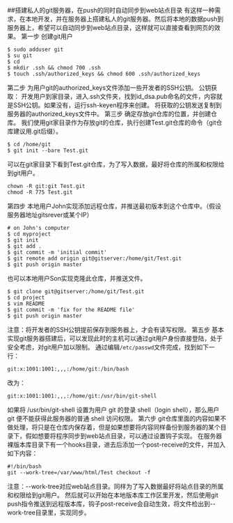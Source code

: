 ##搭建私人的git服务器，在push的同时自动同步到web站点目录
有这样一种需求，在本地开发，并在服务器上搭建私人的git服务器。然后将本地的数据push到服务器上，希望可以自动同步到web站点目录，这样就可以直接查看到网页的效果。
第一步 创建git用户
```
$ sudo adduser git
$ su git
$ cd
$ mkdir .ssh && chmod 700 .ssh
$ touch .ssh/authorized_keys && chmod 600 .ssh/authorized_keys
```
第二步 为用户git的authorized_keys文件添加一些开发者的SSH公钥。
公钥获取： 开发用户到家目录，进入.ssh文件夹，找到id_dsa.pub命名的文件，内容就是SSH公钥。如果没有，运行ssh-keyen程序来创建。
将获取的公钥发送复制到服务器的authorized_keys文件中。
第三步 确定存放git仓库的位置，并创建仓库。
我们使用git家目录作为存放git的仓库，执行创建Test.git仓库的命令（git仓库建议用.git后缀）。
```
$ cd /home/git
$ git init --bare Test.git
```
可以在git家目录下看到Test.git仓库，为了写入数据，最好将仓库的所属和权限给到git用户。
```
chown -R git:git Test.git
chmod -R 775 Test.git
```
第四步 本地用户John实现添加远程仓库，并推送最初版本到这个仓库中。（假设服务器地址gitsrever或某个IP）
```
# on John's computer
$ cd myproject
$ git init
$ git add .
$ git commit -m 'initial commit'
$ git remote add origin git@gitserver:/home/git/Test.git
$ git push origin master
```
也可以本地用户Son实现克隆此仓库，并推送文件。
```
$ git clone git@gitserver:/home/git/Test.git
$ cd project
$ vim README
$ git commit -m 'fix for the README file'
$ git push origin master
```
注意：将开发者的SSH公钥提前保存到服务器上，才会有读写权限。
第五步 基本实现git服务器搭建后，可以发现此时的主机可以通过git用户身份直接登陆，处于安全考虑，对git用户加以限制。
通过编辑`/etc/passwd`文件完成，找到如下一行：
```
git:x:1001:1001:,,,:/home/git:/bin/bash
```
改为：
```
git:x:1001:1001:,,,:/home/git:/usr/bin/git-shell
```
如果将 /usr/bin/git-shell 设置为用户 git 的登录 shell（login shell），那么用户 git 便不能获得此服务器的普通 shell 访问权限。
第六步 git仓库里面的内容如果不做处理，将只是在仓库内保存着，但是如果想要将内容同样备份到服务器的某个目录下，假如想要将程序同步到web站点目录，可以通过设置钩子实现。
在服务器裸版本库目录下有一个hooks目录，进去后添加一个post-receive的文件，并加入如下内容：
```
#!/bin/bash
git --work-tree=/var/www/html/Test checkout -f
```
注意：--work-tree对应web站点目录。同样为了写入数据最好将站点目录的所属和权限给到git用户。
然后就可以开始在本地版本库工作区里开发，然后使用git push指令推送到远程版本库，钩子post-receive会自动生效，将文件检出到--work-tree目录里，实现同步。


